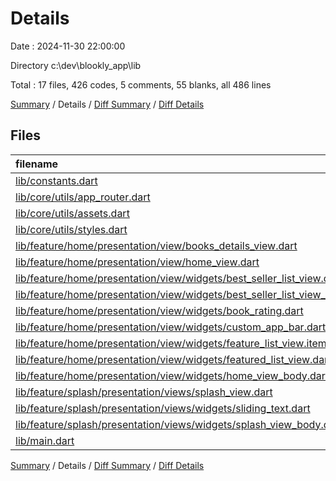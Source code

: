 # Details

Date : 2024-11-30 22:00:00

Directory c:\\dev\\blookly_app\\lib

Total : 17 files,  426 codes, 5 comments, 55 blanks, all 486 lines

[Summary](results.md) / Details / [Diff Summary](diff.md) / [Diff Details](diff-details.md)

## Files
| filename | language | code | comment | blank | total |
| :--- | :--- | ---: | ---: | ---: | ---: |
| [lib/constants.dart](/lib/constants.dart) | Dart | 4 | 0 | 2 | 6 |
| [lib/core/utils/app_router.dart](/lib/core/utils/app_router.dart) | Dart | 24 | 0 | 2 | 26 |
| [lib/core/utils/assets.dart](/lib/core/utils/assets.dart) | Dart | 4 | 0 | 1 | 5 |
| [lib/core/utils/styles.dart](/lib/core/utils/styles.dart) | Dart | 25 | 0 | 2 | 27 |
| [lib/feature/home/presentation/view/books_details_view.dart](/lib/feature/home/presentation/view/books_details_view.dart) | Dart | 8 | 0 | 3 | 11 |
| [lib/feature/home/presentation/view/home_view.dart](/lib/feature/home/presentation/view/home_view.dart) | Dart | 11 | 0 | 3 | 14 |
| [lib/feature/home/presentation/view/widgets/best_seller_list_view.dart](/lib/feature/home/presentation/view/widgets/best_seller_list_view.dart) | Dart | 19 | 0 | 3 | 22 |
| [lib/feature/home/presentation/view/widgets/best_seller_list_view_item.dart](/lib/feature/home/presentation/view/widgets/best_seller_list_view_item.dart) | Dart | 78 | 0 | 3 | 81 |
| [lib/feature/home/presentation/view/widgets/book_rating.dart](/lib/feature/home/presentation/view/widgets/book_rating.dart) | Dart | 31 | 0 | 3 | 34 |
| [lib/feature/home/presentation/view/widgets/custom_app_bar.dart](/lib/feature/home/presentation/view/widgets/custom_app_bar.dart) | Dart | 28 | 0 | 3 | 31 |
| [lib/feature/home/presentation/view/widgets/feature_list_view.item.dart](/lib/feature/home/presentation/view/widgets/feature_list_view.item.dart) | Dart | 19 | 0 | 3 | 22 |
| [lib/feature/home/presentation/view/widgets/featured_list_view.dart](/lib/feature/home/presentation/view/widgets/featured_list_view.dart) | Dart | 19 | 0 | 3 | 22 |
| [lib/feature/home/presentation/view/widgets/home_view_body.dart](/lib/feature/home/presentation/view/widgets/home_view_body.dart) | Dart | 46 | 0 | 3 | 49 |
| [lib/feature/splash/presentation/views/splash_view.dart](/lib/feature/splash/presentation/views/splash_view.dart) | Dart | 11 | 0 | 3 | 14 |
| [lib/feature/splash/presentation/views/widgets/sliding_text.dart](/lib/feature/splash/presentation/views/widgets/sliding_text.dart) | Dart | 23 | 0 | 4 | 27 |
| [lib/feature/splash/presentation/views/widgets/splash_view_body.dart](/lib/feature/splash/presentation/views/widgets/splash_view_body.dart) | Dart | 55 | 5 | 10 | 70 |
| [lib/main.dart](/lib/main.dart) | Dart | 21 | 0 | 4 | 25 |

[Summary](results.md) / Details / [Diff Summary](diff.md) / [Diff Details](diff-details.md)